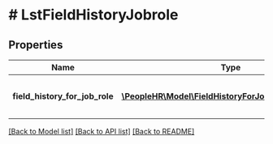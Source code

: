# # LstFieldHistoryJobrole

## Properties

Name | Type | Description | Notes
------------ | ------------- | ------------- | -------------
**field_history_for_job_role** | [**\PeopleHR\Model\FieldHistoryForJobRoleObjectInner[]**](FieldHistoryForJobRoleObjectInner.md) | Field history for job role array list | [optional]

[[Back to Model list]](../../README.md#models) [[Back to API list]](../../README.md#endpoints) [[Back to README]](../../README.md)
